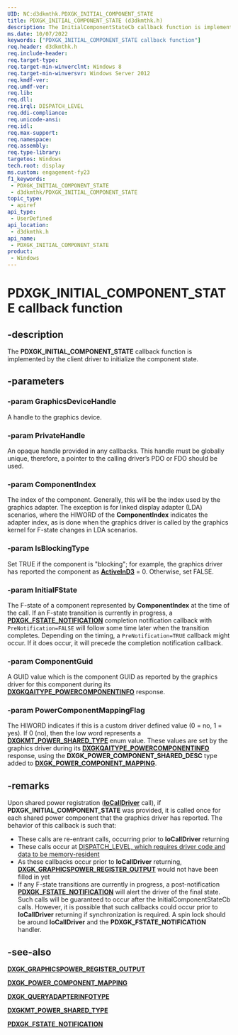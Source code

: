 ```yaml
---
UID: NC:d3dkmthk.PDXGK_INITIAL_COMPONENT_STATE
title: PDXGK_INITIAL_COMPONENT_STATE (d3dkmthk.h)
description: The InitialComponentStateCb callback function is implemented by the client driver to initialize the component state.
ms.date: 10/07/2022
keywords: ["PDXGK_INITIAL_COMPONENT_STATE callback function"]
req.header: d3dkmthk.h
req.include-header: 
req.target-type: 
req.target-min-winverclnt: Windows 8
req.target-min-winversvr: Windows Server 2012
req.kmdf-ver: 
req.umdf-ver: 
req.lib: 
req.dll: 
req.irql: DISPATCH_LEVEL
req.ddi-compliance: 
req.unicode-ansi: 
req.idl: 
req.max-support: 
req.namespace: 
req.assembly: 
req.type-library: 
targetos: Windows
tech.root: display
ms.custom: engagement-fy23
f1_keywords:
 - PDXGK_INITIAL_COMPONENT_STATE
 - d3dkmthk/PDXGK_INITIAL_COMPONENT_STATE
topic_type:
 - apiref
api_type:
 - UserDefined
api_location:
 - d3dkmthk.h
api_name:
 - PDXGK_INITIAL_COMPONENT_STATE
product:
 - Windows
---
```


# PDXGK_INITIAL_COMPONENT_STATE callback function

## -description

The **PDXGK_INITIAL_COMPONENT_STATE** callback function is implemented by the client driver to initialize the component state.

## -parameters

### -param GraphicsDeviceHandle

A handle to the graphics device.

### -param PrivateHandle

An opaque handle provided in any callbacks. This handle must be globally unique, therefore, a pointer to the calling driver’s PDO or FDO should be used.

### -param ComponentIndex

The index of the component. Generally, this will be the index used by the graphics adapter. The exception is for linked display adapter (LDA) scenarios, where the HIWORD of the **ComponentIndex** indicates the adapter index, as is done when the graphics driver is called by the graphics kernel for F-state changes in LDA scenarios.

### -param IsBlockingType

Set TRUE if the component is "blocking"; for example, the graphics driver has reported the component as [**ActiveInD3**](../d3dkmddi/ns-d3dkmddi-_dxgk_power_component_flags.md) = 0. Otherwise, set FALSE.

### -param InitialFState

The F-state of a component represented by **ComponentIndex** at the time of the call. If an F-state transition is currently in progress, a [**PDXGK_FSTATE_NOTIFICATION**](../d3dkmthk/nc-d3dkmthk-pdxgk_fstate_notification.md) completion notification callback with ```PreNotification=FALSE``` will follow some time later when the transition completes. Depending on the timing, a ```PreNotification=TRUE``` callback might occur. If it does occur, it will precede the completion notification callback.

### -param ComponentGuid

A GUID value which is the component GUID as reported by the graphics driver for this component during its [**DXGKQAITYPE_POWERCOMPONENTINFO**](../d3dkmddi/ne-d3dkmddi-_dxgk_queryadapterinfotype.md) response.

### -param PowerComponentMappingFlag

The HIWORD indicates if this is a custom driver defined value (0 = no, 1 = yes). If 0 (no), then the low word represents a [**DXGKMT_POWER_SHARED_TYPE**](ne-d3dkmthk-_dxgkmt_power_shared_type.md) enum value. These values are set by the graphics driver during its [**DXGKQAITYPE_POWERCOMPONENTINFO**](../d3dkmddi/ne-d3dkmddi-_dxgk_queryadapterinfotype.md) response, using the **DXGK_POWER_COMPONENT_SHARED_DESC** type added to [**DXGK_POWER_COMPONENT_MAPPING**](../d3dkmddi/ns-d3dkmddi-_dxgk_power_component_mapping.md).

## -remarks

Upon shared power registration ([**IoCallDriver**](../wdm/nf-wdm-iocalldriver.md) call), if **PDXGK_INITIAL_COMPONENT_STATE** was provided, it is called once for each shared power component that the graphics driver has reported. The behavior of this callback is such that:

* These calls are re-entrant calls, occurring prior to **IoCallDriver** returning
* These calls occur at [DISPATCH_LEVEL, which requires driver code and data to be memory-resident](/windows-hardware/drivers/kernel/when-should-code-and-data-be-pageable-)
* As these callbacks occur prior to **IoCallDriver** returning, [**DXGK_GRAPHICSPOWER_REGISTER_OUTPUT**](../d3dkmthk/ns-d3dkmthk-_dxgk_graphicspower_register_output.md) would not have been filled in yet
* If any F-state transitions are currently in progress, a post-notification [**PDXGK_FSTATE_NOTIFICATION**](../d3dkmthk/nc-d3dkmthk-pdxgk_fstate_notification.md) will alert the driver of the final state. Such calls will be guaranteed to occur after the InitialComponentStateCb calls. However, it is possible that such callbacks could occur prior to **IoCallDriver** returning if synchronization is required. A spin lock should be around **IoCallDriver** and the **PDXGK_FSTATE_NOTIFICATION** handler.

## -see-also

[**DXGK_GRAPHICSPOWER_REGISTER_OUTPUT**](../d3dkmthk/ns-d3dkmthk-_dxgk_graphicspower_register_output.md)

[**DXGK_POWER_COMPONENT_MAPPING**](../d3dkmddi/ns-d3dkmddi-_dxgk_power_component_mapping.md)

[**DXGK_QUERYADAPTERINFOTYPE**](../d3dkmddi/ne-d3dkmddi-_dxgk_queryadapterinfotype.md)

[**DXGKMT_POWER_SHARED_TYPE**](ne-d3dkmthk-_dxgkmt_power_shared_type.md)

[**PDXGK_FSTATE_NOTIFICATION**](../d3dkmthk/nc-d3dkmthk-pdxgk_fstate_notification.md)

